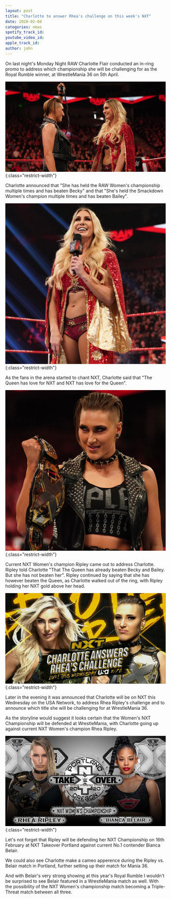```yaml
---
layout: post
title: "Charlotte to answer Rhea's challenge on this week's NXT"
date: 2020-02-04
categories: news 
spotify_track_id:
youtube_video_id:
apple_track_id:
author: john
---
```

On last night's Monday Night RAW Charlotte Flair conducted an in-ring promo to address which championship she will be challenging for as the Royal Rumble winner, at WrestleMania 36 on 5th April.

![charlotte & ripley](/assets/posts/2020-02-04/rhea-charlotte.jpg){:class="restrict-width"}

Charlotte announced that "She has held the RAW Women's championship multiple times and has beaten Becky" and that "She's held the Smackdown Women's champion multiple times and has beaten Bailey".

![charlotte](/assets/posts/2020-02-04/charlotte.jpg){:class="restrict-width"}

As the fans in the arena started to chant NXT, Charlotte said that "The Queen has love for NXT and NXT has love for the Queen".

![ripley](/assets/posts/2020-02-04/rhea.jpg){:class="restrict-width"}

Current NXT Women's champion Ripley came out to address Charlotte. Ripley told Charlotte "That The Queen has already beaten Becky and Bailey. But she has not beaten her". Ripley continued by saying that she has however beaten the Queen, as Charlotte walked out of the ring, with Ripley holding her NXT gold above her head.

![charlotte & ripley](/assets/posts/2020-02-04/Charlotte-on-NXT.jpg){:class="restrict-width"}

Later in the evening it was announced that Charlotte will be on NXT this Wednesday on the USA Network, to address Rhea Ripley's challenge and to announce which title she will be challenging for at WrestleMania 36.

As the storyline would suggest it looks certain that the Women's NXT Championship will be defended at WrestleMania, with Charlotte going up against current NXT Women's champion Rhea Ripley. 

![takeover](/assets/posts/2020-02-04/takeover-portland.jpg){:class="restrict-width"}

Let's not forget that Ripley will be defending her NXT Championship on 16th February at NXT Takeover Portland against current No.1 contender Bianca Belair. 

We could also see Charlotte make a cameo apperence during the Ripley vs. Belair match in Portland, further setting up their match for Mania 36.

And with Belair's very strong showing at this year's Royal Rumble I wouldn't be surprised to see Belair featured in a WrestleMania match as well. With the possibility of the NXT Women's championship match becoming a Triple-Threat match between all three.